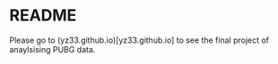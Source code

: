 # README

Please go to (yz33.github.io)[yz33.github.io] to see the final project of anaylsising PUBG data.
